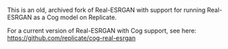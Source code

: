 This is an old, archived fork of Real-ESRGAN with support for running Real-ESRGAN as a Cog model on Replicate. 

For a current version of Real-ESRGAN with Cog support, see here: https://github.com/replicate/cog-real-esrgan
